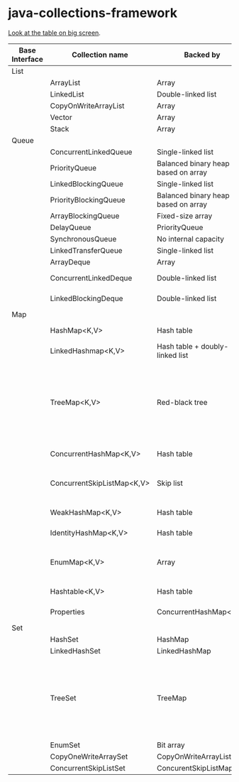 # java-collections-framework


<a href="https://github.com/keramiozsoy/java-collections-framework/blob/master/README.md">Look at the table on big screen</a>.


| Base Interface  | Collection name  | Backed by      | Duplicates      | Syncronized     | Thread safe     | Iterator type
| --------------- | --------------- | --------------- | --------------- | --------------- | --------------- | --------------- |
|List|||
|| ArrayList<E> | Array| yes | yes | no | no | fail-fast |
|| LinkedList<E> |  Double-linked list| yes | yes | no | no | fail-fast |
|| CopyOnWriteArrayList<E> |  Array| yes | yes | no | yes | snapshat-style |
|| Vector<E> |  Array| yes | yes | yes | yes | fail-fast |
|| Stack<E> | Array| yes | yes | yes | yes | fail-fast |
|Queue||
|| ConcurrentLinkedQueue<E> | Single-linked list| yes | no | no | yes | weakly consistent |
|| PriorityQueue<E> | Balanced binary heap based on array| yes | no | no | no | fail-fast |
|| LinkedBlockingQueue<E> | Single-linked list| yes | no | no |yes | weakly consistent |
|| PriorityBlockingQueue<E> | Balanced binary heap based on array | yes | no | no |yes | snapshat-style |
|| ArrayBlockingQueue<E> | Fixed-size array| yes | no | no |yes |weakly consistent |
|| DelayQueue<E> | PriorityQueue<E>| yes | no | no |yes | snapshot-style |
|| SynchronousQueue<E> | No internal capacity| yes | no | no | yes | Collections.emptyIterator |
|| LinkedTransferQueue<E> | Single-linked list| yes | no | no |yes | weakly consistent |
|| ArrayDeque<E> | Array | yes | no | no | no |fail-fast |
|| ConcurrentLinkedDeque<E> | Double-linked list | yes | no |  yes | weakly consistent |
|| LinkedBlockingDeque<E> | Double-linked list | yes | no | yes | weakly consistent |
| Map | | 
|| HashMap<K,V> | Hash table | Only values | Null key and null values | no | no | fail-fast |
|| LinkedHashmap<K,V> | Hash table + doubly-linked list | Only values |  Null key and null values | no |no | fail-fast |
|| TreeMap<K,V> | Red-black tree | Only values | Doesnt permit null keys if natural sorting is used or Comparator doesnt accept nulls | no |no | fail-fast |
|| ConcurrentHashMap<K,V> | Hash table | Only values | no | no | yes| Reflect the state at some point of time after creation |
|| ConcurrentSkipListMap<K,V> | Skip list | Only values | Null keys forbidden but values allowed | no | yes |weakly consistent |
|| WeakHashMap<K,V> | Hash table| Only values | Null key and null values | no | no | fail-fast |
|| IdentityHashMap<K,V> | Hash table | Only values | Null key and null values | no | no |fail-fast |
|| EnumMap<K,V> | Array | Only values | Null keys forbidden but values allowed | no | no |weakly consistent |
|| Hashtable<K,V> |  Hash table| Only values | no | yes | yes |fail-fast |
|| Properties | ConcurrentHashMap<K,V> | Only values |no | yes | yes | not guaranteeed to fail-fast |
|Set||
|| HashSet<E> |  HashMap|  No | yes | no | no | fail-fast |
|| LinkedHashSet<E> | LinkedHashMap| No | yes | no | no |fail-fast |
|| TreeSet<E> | TreeMap| No | Doesnt permit null keys if natural sorting is used or Comparator doesnt accept nulls | no | no |  fail-fast| 
|| EnumSet<E> | Bit array| No | No | no | no |  weakly consistent |
|| CopyOneWriteArraySet<E > | CopyOnWriteArrayList| No | yes | no | yes |snapshot-style |
|| ConcurrentSkipListSet<E> | ConcurentSkipListMap| No | No  | no | yes |weakly consistent |

